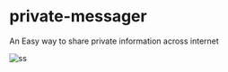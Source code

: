 # private-messager
An Easy way to share private information across internet


![ss](https://user-images.githubusercontent.com/62799551/161316722-c92a17da-e155-4503-9d92-ad3e3abc95c9.png)
